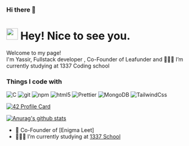 ### Hi there 👋

<h1><img src="https://emojis.slackmojis.com/emojis/images/1531849430/4246/blob-sunglasses.gif?1531849430" width="30"/> Hey! Nice to see you.</h1>
<p>Welcome to my page! </br> I'm Yassir, Fullstack developer , Co-Founder of Leafunder and 👨🏽‍💻 I’m currently studying at  1337 Coding school
<h3>Things I code with</h3>
<p>
  <img alt="C" src="https://img.shields.io/badge/C-brightgreen" />
  <img alt="git" src="https://img.shields.io/badge/-Git-F05032?style=flat-square&logo=git&logoColor=white" />
  <img alt="npm" src="https://img.shields.io/badge/-NPM-CB3837?style=flat-square&logo=npm&logoColor=white" />
  <img alt="html5" src="https://img.shields.io/badge/-HTML5-E34F26?style=flat-square&logo=html5&logoColor=white" />
  <img alt="Prettier" src="https://img.shields.io/badge/-Prettier-F7B93E?style=flat-square&logo=prettier&logoColor=white" />
  <img alt="MongoDB" src="https://img.shields.io/badge/-MongoDB-13aa52?style=flat-square&logo=mongodb&logoColor=white" />
  <img alt="TailwindCss" src="https://img.shields.io/badge/TailwindcSS-red" />
</p>

[![42 Profile Card](https://1337-readme.vercel.app/api/profile?cursus=42&dark=true&login=ayagoumi)](https://github.com/Ayagoumi)

[![Anurag's github stats](https://github-readme-stats.vercel.app/api?username=Ayagoumi)](https://github.com/anuraghazra/github-readme-stats)

- 🔭 Co-Founder of [Enigma Leet]
- 👨🏽‍💻 I’m currently studying at  [1337 School](https://1337.ma)
